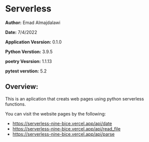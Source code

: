 # Serverless

**Author:** Emad Almajdalawi

**Date:** 7/4/2022

**Application Vesrsion:** 0.1.0

**Python Verstion:** 3.9.5

**poetry Vesrsion:** 1.1.13

**pytest verstion:**  5.2

## Overview:
This is an aplication that creats web pages using python serverless functions.

You can visit the website pages by the following:

- https://serverless-nine-bice.vercel.app/api/date 
- https://serverless-nine-bice.vercel.app/api/read_file
- https://serverless-nine-bice.vercel.app/api/parse

